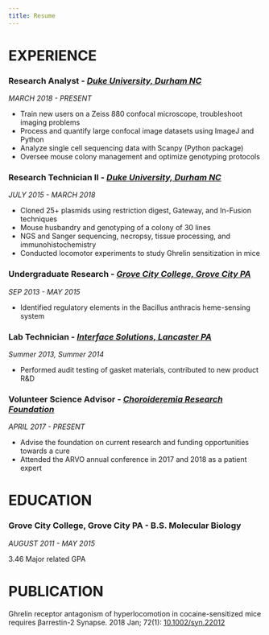 ```yaml
---
title: Resume
---
```

# EXPERIENCE
### Research Analyst - _[Duke University, Durham NC](https://surgery.duke.edu/faculty/joshua-clair-snyder-phd)_
_MARCH 2018 - PRESENT_
* Train new users on a Zeiss 880 confocal microscope, troubleshoot imaging problems
* Process and quantify large confocal image datasets using ImageJ and Python
* Analyze single cell sequencing data with Scanpy (Python package)
* Oversee mouse colony management and optimize genotyping protocols

### Research Technician II - _[Duke University, Durham NC](https://www.cellbio.duke.edu/marc-g-caron/)_
_JULY 2015 - MARCH 2018_
* Cloned 25+ plasmids using restriction digest, Gateway, and In-Fusion techniques
* Mouse husbandry and genotyping of a colony of 30 lines
* NGS and Sanger sequencing, necropsy, tissue processing, and immunohistochemistry
* Conducted locomotor experiments to study Ghrelin sensitization in mice

### Undergraduate Research - _[Grove City College, Grove City PA](http://www.gcc.edu/Home/Staff-Directory/Staff-Detail/devin-l-stauff)_
_SEP 2013 - MAY 2015_
* Identified regulatory elements in the Bacillus anthracis heme-sensing system

### Lab Technician - _[Interface Solutions, Lancaster PA](http://www.interfacematerials.com/)_
_Summer 2013, Summer 2014_
* Performed audit testing of gasket materials, contributed to new product R&D

### Volunteer Science Advisor - _[Choroideremia Research Foundation](https://www.curechm.org/)_
_APRIL 2017 - PRESENT_
* Advise the foundation on current research and funding opportunities towards a cure
* Attended the ARVO annual conference in 2017 and 2018 as a patient expert


# EDUCATION
### Grove City College, Grove City PA - B.S. Molecular Biology
_AUGUST 2011 - MAY 2015_

3.46 Major related GPA

# PUBLICATION
Ghrelin receptor antagonism of hyperlocomotion in cocaine-sensitized mice requires βarrestin-2 Synapse. 2018 Jan; 72(1): [10.1002/syn.22012](https://onlinelibrary.wiley.com/doi/full/10.1002/syn.22012)
